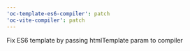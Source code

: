 ```yaml
---
'oc-template-es6-compiler': patch
'oc-vite-compiler': patch
---
```


Fix ES6 template by passing htmlTemplate param to compiler
